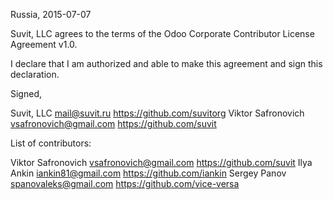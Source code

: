 ﻿Russia, 2015-07-07

Suvit, LLC agrees to the terms of the Odoo Corporate Contributor License
Agreement v1.0.

I declare that I am authorized and able to make this agreement and sign this
declaration.

Signed,

Suvit, LLC mail@suvit.ru https://github.com/suvitorg
Viktor Safronovich vsafronovich@gmail.com https://github.com/suvit

List of contributors:

Viktor Safronovich vsafronovich@gmail.com https://github.com/suvit
Ilya Ankin iankin81@gmail.com https://github.com/iankin
Sergey Panov spanovaleks@gmail.com https://github.com/vice-versa
